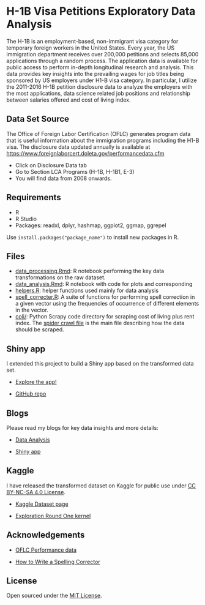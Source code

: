# H-1B Visa Petitions Exploratory Data Analysis

The H-1B is an employment-based, non-immigrant visa category for temporary foreign workers in the United States. Every year, the US immigration department receives over 200,000 petitions and selects 85,000 applications through a random process. The application data is available for public access to perform in-depth longitudinal research and analysis. This data provides key insights into the prevailing wages for job titles being sponsored by US employers under H1-B visa category. In particular, I utilize the 2011-2016 H-1B petition disclosure data to analyze the employers with the most applications, data science related job positions and relationship between salaries offered and cost of living index.



## Data Set Source
The Office of Foreign Labor Certification (OFLC) generates program data that is useful information about the immigration programs including the H1-B visa. The disclosure data updated annually is available at https://www.foreignlaborcert.doleta.gov/performancedata.cfm

- Click on Disclosure Data tab
- Go to Section LCA Programs (H-1B, H-1B1, E-3)
- You will find data from 2008 onwards.

## Requirements
- R
- R Studio
- Packages: readxl, dplyr, hashmap, ggplot2, ggmap, ggrepel

Use `install.packages("package_name")` to install new packages in R.

## Files

- [data_processing.Rmd](data_processing.Rmd): R notebook performing the key data transformations on the raw dataset.
- [data_analysis.Rmd](data_analysis.Rmd): R notebook with code for plots and corresponding 
- [helpers.R](helpers.R): helper functions used mainly for data analysis
- [spell_correcter.R](spell_correcter.R): A suite of functions for performing spell correction in a given vector using the frequencies of occurrence of different elements in the vector.
- [coli/](coli): Python Scrapy code directory for scraping cost of living plus rent index. The [spider crawl file](coli/coli/spiders/coli.py) is the main file describing how the data should be scraped.

## Shiny app
I extended this project to build a Shiny app based on the transformed data set. 

- [Explore the app!](https://sharan-naribole.shinyapps.io/h_1b/)

- [GitHub repo](https://github.com/sharan-naribole/H1b_visa_shiny)

## Blogs

Please read my blogs for key data insights and more details:
 - [Data Analysis](http://blog.nycdatascience.com/student-works/h-1b-visa-petitions-exploratory-data-analysis/)
 
 - [Shiny app](http://blog.nycdatascience.com/student-works/h-1b-visa-applications-exploration-using-shiny/)
 
## Kaggle

I have released the transformed dataset on Kaggle for public use under [CC BY-NC-SA 4.0 License](https://creativecommons.org/licenses/by-nc-sa/4.0/).

- [Kaggle Dataset page](https://www.kaggle.com/nsharan/h-1b-visa)

- [Exploration Round One kernel](https://www.kaggle.com/nsharan/d/nsharan/h-1b-visa/exploration-round-one)
 
## Acknowledgements

- [OFLC Performance data](https://www.foreignlaborcert.doleta.gov/performancedata.cfm)

- [How to Write a Spelling Corrector](http://norvig.com/spell-correct.html)

## License 

Open sourced under the [MIT License](LICENSE.md). 
